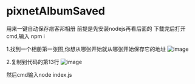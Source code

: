 # pixnetAlbumSaved
用来一键自动保存痞客邦相册
前提是先安装nodejs再看后面的
下载完后打开cmd,输入
npm i

1.找到一个相册第一张图,你想从哪张开始就从哪张开始保存它的地址
![image](https://github.com/DoctorTan/pixnetAlbumSaved/assets/87746911/ef4e9e2d-6fbf-4d30-b1a0-66270b912262)

2.复制到代码的第13行
![image](https://github.com/DoctorTan/pixnetAlbumSaved/assets/87746911/eee0cbee-b1e0-476a-8fd5-a750ee46b88d)

然后cmd输入node index.js
